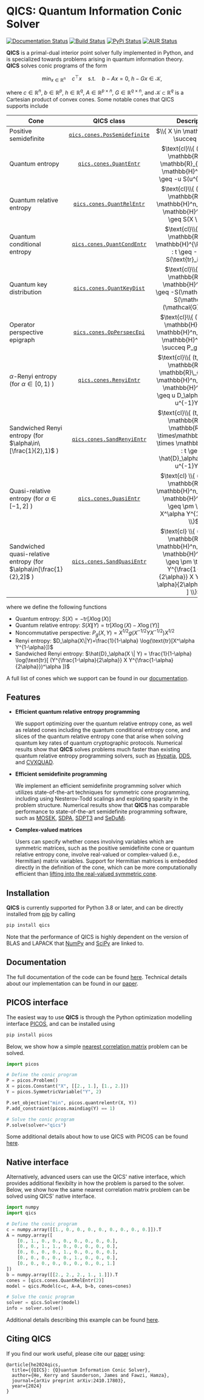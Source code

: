# QICS: Quantum Information Conic Solver

[![Documentation Status](https://readthedocs.org/projects/qics/badge/?version=latest)](https://qics.readthedocs.io/en/latest/?badge=latest)
[![Build Status](http://github.com/kerry-he/qics/actions/workflows/ci.yml/badge.svg?event=push)](http://github.com/kerry-he/qics/actions/workflows/ci.yml)
[![PyPi Status](http://img.shields.io/pypi/v/qics.svg)](https://pypi.python.org/pypi/qics/)
[![AUR Status](https://img.shields.io/aur/version/python-qics)](https://aur.archlinux.org/packages/python-qics)

**QICS** is a primal-dual interior point solver fully implemented in Python, and
is specialized towards problems arising in quantum information theory. **QICS**
solves conic programs of the form

$$
\min_{x \in \mathbb{R}^n} \quad c^\top x \quad \text{s.t.} \quad b - Ax = 0, \  h - Gx \in \mathcal{K},
$$

where $c \in \mathbb{R}^n$, $b \in \mathbb{R}^p$, $h \in \mathbb{R}^q$,
$A \in \mathbb{R}^{p \times n}$, $G \in \mathbb{R}^{q \times n}$, and 
$\mathcal{K} \subset \mathbb{R}^{q}$ is a Cartesian product of convex cones.
Some notable cones that QICS supports include

| Cone           |  QICS class  |  Description  |
|----------------|:---------------------:|:---------------:|
| Positive semidefinite |  [`qics.cones.PosSemidefinite`](https://qics.readthedocs.io/en/stable/api/cones/PosSemidefinite.html#qics.cones.PosSemidefinite)  | $\\{ X \in \mathbb{H}^n : X \succeq 0 \\}$ |
| Quantum entropy |  [`qics.cones.QuantEntr`](https://qics.readthedocs.io/en/stable/api/cones/QuantEntr.html#qics.cones.QuantEntr)  | $\text{cl}\\{ (t, u, X) \in \mathbb{R} \times \mathbb{R}_{++} \times \mathbb{H}^n\_{++} : t \geq -u S(u^{-1} X) \\}$ |
| Quantum relative entropy |  [`qics.cones.QuantRelEntr`](https://qics.readthedocs.io/en/stable/api/cones/QuantRelEntr.html#qics.cones.QuantRelEntr)  | $\text{cl}\\{ (t, X, Y) \in \mathbb{R} \times \mathbb{H}^n_{++} \times \mathbb{H}^n_{++} : t \geq S(X \\| Y) \\}$ |
| Quantum conditional entropy |  [`qics.cones.QuantCondEntr`](https://qics.readthedocs.io/en/stable/api/cones/QuantCondEntr.html#qics.cones.QuantCondEntr)  | $\text{cl}\\{ (t, X) \in \mathbb{R} \times \mathbb{H}^{\Pi_in_i}_{++} : t \geq -S(X) + S(\text{tr}_i(X)) \\}$ |
| Quantum key distribution |  [`qics.cones.QuantKeyDist`](https://qics.readthedocs.io/en/stable/api/cones/QuantKeyDist.html#qics.cones.QuantKeyDist)  | $\text{cl}\\{ (t, X) \in \mathbb{R} \times \mathbb{H}^n_{++} : t \geq -S(\mathcal{G}(X)) + S(\mathcal{Z}(\mathcal{G}(X))) \\}$ |
| Operator perspective epigraph |  [`qics.cones.OpPerspecEpi`](https://qics.readthedocs.io/en/stable/api/cones/OpPerspecEpi.html#qics.cones.OpPerspecEpi)  | $\text{cl}\\{ (T, X, Y) \in \mathbb{H}^n \times \mathbb{H}^n_{++} \times \mathbb{H}^n_{++} : T \succeq P_g(X, Y) \\}$ |
| $\alpha$-Renyi entropy (for $\alpha\in[0,1)$ )  |  [`qics.cones.RenyiEntr`](https://qics.readthedocs.io/en/stable/api/cones/RenyiEntr.html#qics.cones.RenyiEntr)  | $\text{cl}\\{ (t, u, X, Y) \in \mathbb{R} \times \mathbb{R}\_{++} \times \mathbb{H}^n_{++} \times \mathbb{H}^n_{++} : t \geq u D_\alpha(u^{-1}X \| u^{-1}Y) \\}$ |
| Sandwiched Renyi entropy (for $\alpha\in\[\frac{1}{2},1)$ ) |  [`qics.cones.SandRenyiEntr`](https://qics.readthedocs.io/en/stable/api/cones/SandRenyiEntr.html#qics.cones.SandRenyiEntr)  | $\text{cl}\\{ (t, u, X, Y) \in \mathbb{R} \times \mathbb{R}\_{++} \times\mathbb{H}^n_{++} \times \mathbb{H}^n_{++} : t \geq u \hat{D}_\alpha(u^{-1}X \| u^{-1}Y) \\}$ |
| Quasi-relative entropy (for $\alpha\in[-1,2]$ ) |  [`qics.cones.QuasiEntr`](https://qics.readthedocs.io/en/stable/api/cones/QuasiEntr.html#qics.cones.QuasiEntr)  | $\text{cl} \\{ (t, X, Y) \in \mathbb{R} \times \mathbb{H}^n_{++} \times \mathbb{H}^n_{++} : t \geq \pm \text{tr}[ X^\alpha Y^{1-\alpha} ] \\}$ |
| Sandwiched quasi-relative entropy (for $\alpha\in[\frac{1}{2},2]$ ) |  [`qics.cones.SandQuasiEntr`](https://qics.readthedocs.io/en/stable/api/cones/SandQuasiEntr.html#qics.cones.SandQuasiEntr)  | $\text{cl} \\{ (t, X, Y) \in \mathbb{R} \times \mathbb{H}^n_{++} \times \mathbb{H}^n_{++} : t \geq \pm \text{tr}[ ( Y^{\frac{1-\alpha}{2\alpha}} X Y^{\frac{1-\alpha}{2\alpha}} )^\alpha ] \\}$ |

where we define the following functions

  - Quantum entropy: $S(X)=-\text{tr}[X\log(X)]$
  - Quantum relative entropy: $S(X \| Y)=\text{tr}[X\log(X) - X\log(Y)]$
  - Noncommutative perspective: $P_g(X, Y)=X^{1/2} g(X^{-1/2} Y X^{-1/2}) X^{1/2}$
  - Renyi entropy: $D_\alpha(X\|Y)=\frac{1}{1-\alpha} \log(\text{tr}[X^\alpha Y^{1-\alpha}])$
  - Sandwiched Renyi entropy: $\hat{D}_\alpha(X \| Y) = \frac{1}{1-\alpha} \log(\text{tr}[ (Y^{\frac{1-\alpha}{2\alpha}} X Y^{\frac{1-\alpha}{2\alpha}})^\alpha ])$

A full list of cones which we support can be found in our
[documentation](https://qics.readthedocs.io/en/stable/guide/reference.html#cones).

## Features

- **Efficient quantum relative entropy programming**

  We support optimizing over the quantum relative entropy cone, as well as
  related cones including the quantum conditional entropy cone, and slices of
  the quantum relative entropy cone that arise when solving quantum key rates of
  quantum cryptographic protocols. Numerical results show that **QICS** solves
  problems much faster than existing quantum relative entropy programming
  solvers, such as [Hypatia](https://github.com/jump-dev/Hypatia.jl),
  [DDS](https://github.com/mehdi-karimi-math/DDS), and
  [CVXQUAD](https://github.com/hfawzi/cvxquad).

- **Efficient semidefinite programming**

  We implement an efficient semidefinite programming solver which utilizes
  state-of-the-art techniques for symmetric cone programming, including using
  Nesterov-Todd scalings and exploiting sparsity in the problem structure.
  Numerical results show that **QICS** has comparable performance to 
  state-of-the-art semidefinite programming software, such as 
  [MOSEK](https://www.mosek.com/), 
  [SDPA](https://sdpa.sourceforge.net/index.html), 
  [SDPT3](https://www.math.cmu.edu/~reha/sdpt3.html) and
  [SeDuMi](https://sedumi.ie.lehigh.edu/).

- **Complex-valued matrices**

  Users can specify whether cones involving variables which are symmetric
  matrices, such as the positive semidefinite cone or quantum relative entropy
  cone, involve real-valued or complex-valued (i.e., Hermitian) matrix
  variables. Support for Hermitian matrices is embedded directly in the
  definition of the cone, which can be more computationally efficient than
  [lifting into the real-valued symmetric cone](https://docs.mosek.com/modeling-cookbook/sdo.html#hermitian-matrices).

## Installation

**QICS** is currently supported for Python 3.8 or later, and can be directly
installed from [pip](https://pypi.org/project/qics/) by calling

```bash
pip install qics
```

Note that the performance of QICS is highly dependent on the version of BLAS and
LAPACK that [NumPy](https://numpy.org/doc/stable/building/blas_lapack.html) and 
[SciPy](https://docs.scipy.org/doc/scipy/building/blas_lapack.html) are linked to.

## Documentation

The full documentation of the code can be found
[here](https://qics.readthedocs.io/en/stable/). Technical details about our
implementation can be found in our [paper](http://arxiv.org/abs/2410.17803).

## PICOS interface

The easiest way to use **QICS** is through the Python optimization modelling
interface [PICOS](https://picos-api.gitlab.io/picos/), and can be installed using

```bash
pip install picos
```

Below, we show how a simple [nearest correlation matrix](https://qics.readthedocs.io/en/stable/examples/qrep/nearest.html#nearest-correlation-matrix) 
problem can be solved. 

```python
import picos

# Define the conic program
P = picos.Problem()
X = picos.Constant("X", [[2., 1.], [1., 2.]])
Y = picos.SymmetricVariable("Y", 2)

P.set_objective("min", picos.quantrelentr(X, Y))
P.add_constraint(picos.maindiag(Y) == 1)

# Solve the conic program
P.solve(solver="qics")
```

Some additional details about how to use QICS with PICOS can be found
[here](https://qics.readthedocs.io/en/stable/guide/picos.html).

## Native interface

Alternatively, advanced users can use the QICS' native interface, which provides
additional flexibilty in how the problem is parsed to the solver. Below, we
show how the same nearest correlation matrix problem can be solved using QICS'
native interface.

```python
import numpy
import qics

# Define the conic program
c = numpy.array([[1., 0., 0., 0., 0., 0., 0., 0., 0.]]).T
A = numpy.array([
    [0., 1., 0., 0., 0., 0., 0., 0., 0.],
    [0., 0., 1., 1., 0., 0., 0., 0., 0.],
    [0., 0., 0., 0., 1., 0., 0., 0., 0.],
    [0., 0., 0., 0., 0., 1., 0., 0., 0.],
    [0., 0., 0., 0., 0., 0., 0., 0., 1.]
])
b = numpy.array([[2., 2., 2., 1., 1.]]).T
cones = [qics.cones.QuantRelEntr(2)]
model = qics.Model(c=c, A=A, b=b, cones=cones)

# Solve the conic program
solver = qics.Solver(model)
info = solver.solve()
```

Additional details describing this example can be found
[here](https://qics.readthedocs.io/en/stable/guide/gettingstarted.html).

## Citing QICS

If you find our work useful, please cite our [paper](http://arxiv.org/abs/2410.17803)
using:

    @article{he2024qics,
      title={{QICS}: {Q}uantum Information Conic Solver},
      author={He, Kerry and Saunderson, James and Fawzi, Hamza},
      journal={arXiv preprint arXiv:2410.17803},
      year={2024}
    }
